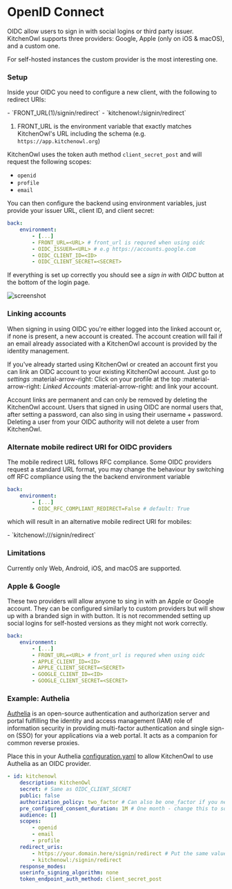 # OpenID Connect

OIDC allow users to sign in with social logins or third party issuer. KitchenOwl supports three providers: Google, Apple (only on iOS & macOS), and a custom one.

For self-hosted instances the custom provider is the most interesting one.

### Setup
Inside your OIDC you need to configure a new client, with the following to redirect URIs:

<div class="annotate" markdown>
- `FRONT_URL(1)/signin/redirect` 
- `kitchenowl:/signin/redirect`
</div>

1. FRONT_URL is the environment variable that exactly matches KitchenOwl's URL including the schema (e.g. `https://app.kitchenowl.org`)

KitchenOwl uses the token auth method `client_secret_post` and will request the following scopes: 

- `openid`
- `profile`
- `email`

You can then configure the backend using environment variables, just provide your issuer URL, client ID, and client secret:

```yaml
back:
    environment:
        - [...]
        - FRONT_URL=<URL> # front_url is requred when using oidc
        - OIDC_ISSUER=<URL> # e.g https://accounts.google.com
        - OIDC_CLIENT_ID=<ID>
        - OIDC_CLIENT_SECRET=<SECRET>
```

If everything is set up correctly you should see a *sign in with OIDC* button at the bottom of the login page.

![screenshot](../img/screenshots/oidc_button.png)

### Linking accounts

When signing in using OIDC you're either logged into the linked account or, if none is present, a new account is created. The account creation will fail if an email already associated with a KitchenOwl account is provided by the identity management.

If you've already started using KitchenOwl or created an account first you can link an OIDC account to your existing KitchenOwl account. Just go to *settings* :material-arrow-right: Click on your profile at the top :material-arrow-right: *Linked Accounts* :material-arrow-right: and link your account.

Account links are permanent and can only be removed by deleting the KitchenOwl account. Users that signed in using OIDC are normal users that, after setting a password, can also sing in using their username + password. Deleting a user from your OIDC authority will not delete a user from KitchenOwl.

### Alternate mobile redirect URI for OIDC providers

The mobile redirect URL follows RFC compliance. Some OIDC providers request a standard URL format, you may change the behaviour by switching off RFC compliance using the the backend environment variable 

```yaml
back:
    environment:
        - [...]
        - OIDC_RFC_COMPLIANT_REDIRECT=False # default: True
```

which will result in an alternative mobile redirect URI for mobiles:

<div class="annotate" markdown>
- `kitchenowl:///signin/redirect`
</div>

### Limitations
Currently only Web, Android, iOS, and macOS are supported.

### Apple & Google
These two providers will allow anyone to sing in with an Apple or Google account. They can be configured similarly to custom providers but will show up with a branded sign in with button.
It is not recommended setting up social logins for self-hosted versions as they might not work correctly.
```yaml
back:
    environment:
        - [...]
        - FRONT_URL=<URL> # front_url is requred when using oidc
        - APPLE_CLIENT_ID=<ID>
        - APPLE_CLIENT_SECRET=<SECRET>
        - GOOGLE_CLIENT_ID=<ID>
        - GOOGLE_CLIENT_SECRET=<SECRET>

```

### Example: Authelia

[Authelia](https://www.authelia.com/) is an open-source authentication and authorization server and portal fulfilling the identity and access management (IAM) role of information security in providing multi-factor authentication and single sign-on (SSO) for your applications via a web portal. It acts as a companion for common reverse proxies.

Place this in your Authelia [configuration.yaml](https://www.authelia.com/configuration/prologue/introduction/) to allow KitchenOwl to use Authelia as an OIDC provider.

```yml
- id: kitchenowl
    description: KitchenOwl
    secret: # Same as OIDC_CLIENT_SECRET
    public: false
    authorization_policy: two_factor # Can also be one_factor if you need less security
    pre_configured_consent_duration: 1M # One month - change this to something you desire
    audience: []
    scopes:
        - openid
        - email
        - profile
    redirect_uris:
        - https://your.domain.here/signin/redirect # Put the same value as FRONT_URL, appended with /signin/redirect
        - kitchenowl:/signin/redirect
    response_modes:
    userinfo_signing_algorithm: none
    token_endpoint_auth_method: client_secret_post
```
